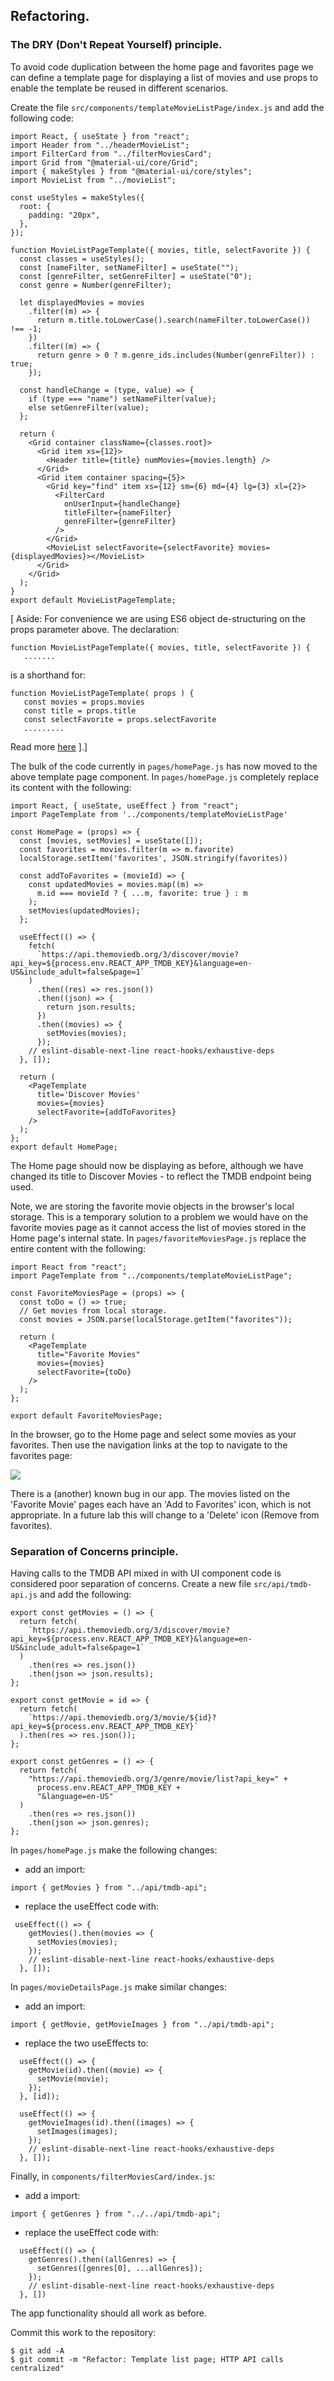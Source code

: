 ## Refactoring.

### The DRY (Don't Repeat Yourself) principle.

To avoid code duplication between the home page and favorites page we can define a template page for displaying a list of movies and use props to enable the template be reused in different scenarios.

Create the file `src/components/templateMovieListPage/index.js` and add the following code:

```
import React, { useState } from "react";
import Header from "../headerMovieList";
import FilterCard from "../filterMoviesCard";
import Grid from "@material-ui/core/Grid";
import { makeStyles } from "@material-ui/core/styles";
import MovieList from "../movieList";

const useStyles = makeStyles({
  root: {
    padding: "20px",
  },
});

function MovieListPageTemplate({ movies, title, selectFavorite }) {
  const classes = useStyles();
  const [nameFilter, setNameFilter] = useState("");
  const [genreFilter, setGenreFilter] = useState("0");
  const genre = Number(genreFilter);

  let displayedMovies = movies
    .filter((m) => {
      return m.title.toLowerCase().search(nameFilter.toLowerCase()) !== -1;
    })
    .filter((m) => {
      return genre > 0 ? m.genre_ids.includes(Number(genreFilter)) : true;
    });

  const handleChange = (type, value) => {
    if (type === "name") setNameFilter(value);
    else setGenreFilter(value);
  };

  return (
    <Grid container className={classes.root}>
      <Grid item xs={12}>
        <Header title={title} numMovies={movies.length} />
      </Grid>
      <Grid item container spacing={5}>
        <Grid key="find" item xs={12} sm={6} md={4} lg={3} xl={2}>
          <FilterCard
            onUserInput={handleChange}
            titleFilter={nameFilter}
            genreFilter={genreFilter}
          />
        </Grid>
        <MovieList selectFavorite={selectFavorite} movies={displayedMovies}></MovieList>
      </Grid>
    </Grid>
  );
}
export default MovieListPageTemplate;
```
[ Aside: For convenience we are using ES6 object de-structuring on the props parameter above. The declaration: 
~~~
function MovieListPageTemplate({ movies, title, selectFavorite }) {
   .......
~~~
is a shorthand for:
~~~
function MovieListPageTemplate( props ) {
   const movies = props.movies
   const title = props.title
   const selectFavorite = props.selectFavorite
   .........
~~~
Read more [here](https://dmitripavlutin.com/javascript-object-destructuring/)
].]

The bulk of the code currently in `pages/homePage.js` has now moved to the above template page component. In `pages/homePage.js` completely replace its content with the following:
```
import React, { useState, useEffect } from "react";
import PageTemplate from '../components/templateMovieListPage'

const HomePage = (props) => {
  const [movies, setMovies] = useState([]);
  const favorites = movies.filter(m => m.favorite)
  localStorage.setItem('favorites', JSON.stringify(favorites))

  const addToFavorites = (movieId) => {
    const updatedMovies = movies.map((m) =>
      m.id === movieId ? { ...m, favorite: true } : m
    );
    setMovies(updatedMovies);
  };

  useEffect(() => {
    fetch(
      `https://api.themoviedb.org/3/discover/movie?api_key=${process.env.REACT_APP_TMDB_KEY}&language=en-US&include_adult=false&page=1`
    )
      .then((res) => res.json())
      .then((json) => {
        return json.results;
      })
      .then((movies) => {
        setMovies(movies);
      });
    // eslint-disable-next-line react-hooks/exhaustive-deps
  }, []);

  return (
    <PageTemplate
      title='Discover Movies'
      movies={movies}
      selectFavorite={addToFavorites}
    />
  );
};
export default HomePage;

```
The Home page should now be displaying as before, although we have changed its title to Discover Movies - to reflect the TMDB endpoint being used. 

Note, we are storing the favorite movie objects in the browser's local storage. This is a temporary solution to a problem we would have on the favorite movies page as it cannot access the list of movies stored in the Home page's internal state. In `pages/favoriteMoviesPage.js` replace the entire content with the following:

```
import React from "react";
import PageTemplate from "../components/templateMovieListPage";

const FavoriteMoviesPage = (props) => {
  const toDo = () => true;
  // Get movies from local storage.
  const movies = JSON.parse(localStorage.getItem("favorites")); 

  return (
    <PageTemplate
      title="Favorite Movies"
      movies={movies}
      selectFavorite={toDo}
    />
  );
};

export default FavoriteMoviesPage;
```
In the browser, go to the Home page and select some movies as your favorites. Then use the navigation links at the top to navigate to the favorites page:

![][favpage]

There is a (another) known bug in our app. The movies listed on the 'Favorite Movie' pages each have an 'Add to Favorites' icon, which is not appropriate. In a future lab this will change to a 'Delete' icon (Remove from favorites).

### Separation of Concerns principle.

Having calls to the TMDB API mixed in with UI component code is considered poor separation of concerns. Create a new file `src/api/tmdb-api.js` and add the following:

```
export const getMovies = () => {
  return fetch(
    `https://api.themoviedb.org/3/discover/movie?api_key=${process.env.REACT_APP_TMDB_KEY}&language=en-US&include_adult=false&page=1`
  )
    .then(res => res.json())
    .then(json => json.results);
};

export const getMovie = id => {
  return fetch(
    `https://api.themoviedb.org/3/movie/${id}?api_key=${process.env.REACT_APP_TMDB_KEY}`
  ).then(res => res.json());
};

export const getGenres = () => {
  return fetch(
    "https://api.themoviedb.org/3/genre/movie/list?api_key=" +
      process.env.REACT_APP_TMDB_KEY +
      "&language=en-US"
  )
    .then(res => res.json())
    .then(json => json.genres);
};
```

In `pages/homePage.js` make the following changes:

- add an import:
```
import { getMovies } from "../api/tmdb-api";
```

- replace the useEffect code with:
```
 useEffect(() => {
    getMovies().then(movies => {
      setMovies(movies);
    });
    // eslint-disable-next-line react-hooks/exhaustive-deps
  }, []);
```
In `pages/movieDetailsPage.js` make similar changes:

- add an import:
```
import { getMovie, getMovieImages } from "../api/tmdb-api";
```

- replace the two useEffects to:
```
  useEffect(() => {
    getMovie(id).then((movie) => {
      setMovie(movie);
    });
  }, [id]);

  useEffect(() => {
    getMovieImages(id).then((images) => {
      setImages(images);
    });
    // eslint-disable-next-line react-hooks/exhaustive-deps
  }, []);
```
Finally, in `components/filterMoviesCard/index.js`:

- add a import:
```
import { getGenres } from "../../api/tmdb-api";
```
- replace the useEffect code with:
```
  useEffect(() => {
    getGenres().then((allGenres) => {
      setGenres([genres[0], ...allGenres]);
    });
    // eslint-disable-next-line react-hooks/exhaustive-deps
  }, [])
```
The app functionality should all work as before.

Commit this work to the repository:
~~~
$ git add -A
$ git commit -m "Refactor: Template list page; HTTP API calls centralized"
~~~

[favpage]: ./img/favpage.png
